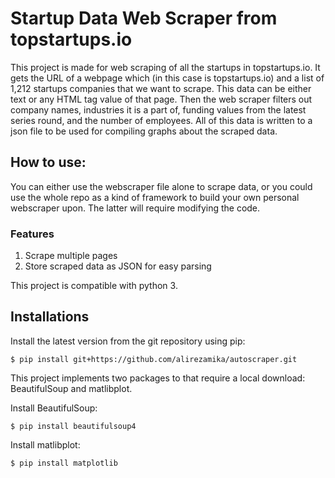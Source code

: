 # Startup Data Web Scraper from topstartups.io

This project is made for web scraping of all the startups in topstartups.io. It gets the URL of a webpage which (in this case is topstartups.io) and a list of 1,212 startups companies that we want to scrape. This data can be either text or any HTML tag value of that page. Then the web scraper filters out company names, industries it is a part of, funding values from the latest series round, and the number of employees. All of this data is written to a json file to be used for compiling graphs about the scraped data.

## How to use:

You can either use the webscraper file alone to scrape data, or you could use the whole repo as a kind of framework to build your own personal webscraper upon. The latter will require modifying the code.

### Features

1. Scrape multiple pages
2. Store scraped data as JSON for easy parsing

This project is compatible with python 3.

## Installations

Install the latest version from the git repository using pip:

`$ pip install git+https://github.com/alirezamika/autoscraper.git`

This project implements two packages to that require a local download: BeautifulSoup and matlibplot.

Install BeautifulSoup:

`$ pip install beautifulsoup4`

Install matlibplot:

`$ pip install matplotlib`
